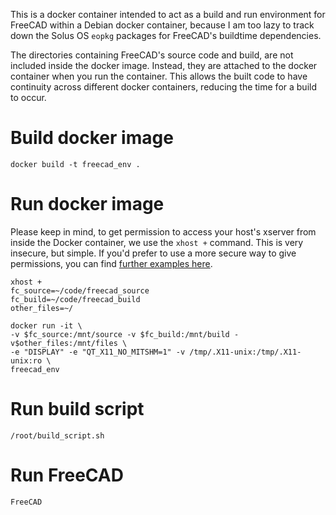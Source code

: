 This is a docker container intended to act as a build and run environment for
FreeCAD within a Debian docker container, because I am too lazy to track down
the Solus OS `eopkg` packages for FreeCAD's buildtime dependencies.

The directories containing FreeCAD's source code and build, are not included
inside the docker image. Instead, they are attached to the docker container
when you run the container. This allows the built code to have continuity
across different docker containers, reducing the time for a build to occur.

# Build docker image

```
docker build -t freecad_env .
```

# Run docker image

Please keep in mind, to get permission to access your host's xserver from
inside the Docker container, we use the `xhost +` command. This is very
insecure, but simple. If you'd prefer to use a more secure way to give
permissions, you can find [further examples
here](https://wiki.ros.org/docker/Tutorials/GUI). 

```
xhost +
fc_source=~/code/freecad_source
fc_build=~/code/freecad_build
other_files=~/

docker run -it \
-v $fc_source:/mnt/source -v $fc_build:/mnt/build -v$other_files:/mnt/files \
-e "DISPLAY" -e "QT_X11_NO_MITSHM=1" -v /tmp/.X11-unix:/tmp/.X11-unix:ro \
freecad_env
```

# Run build script

```
/root/build_script.sh
```

# Run FreeCAD
```
FreeCAD
```
